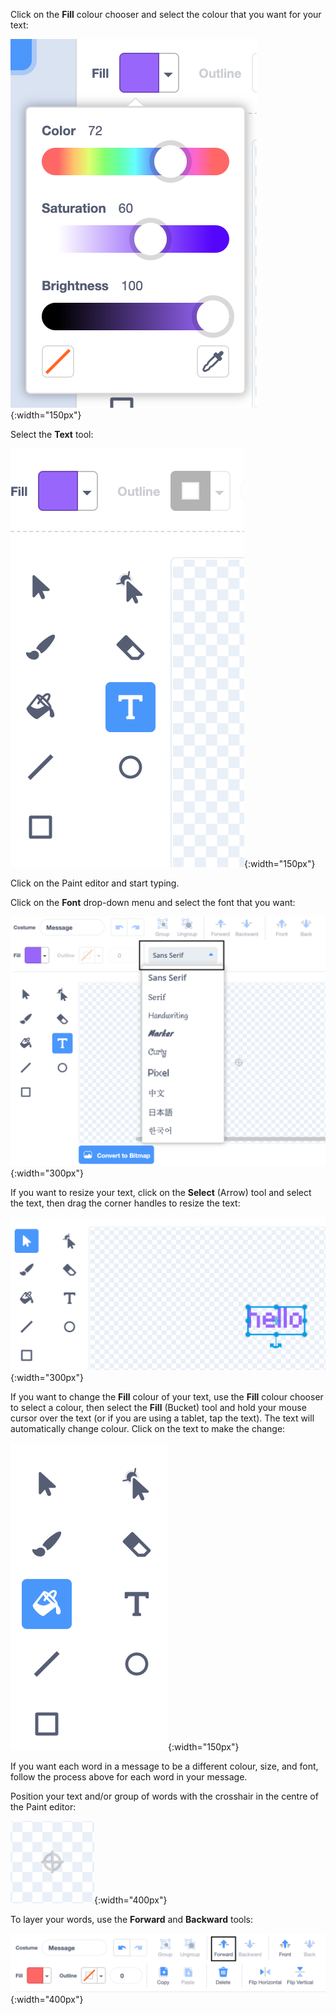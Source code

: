 Click on the **Fill** colour chooser and select the colour that you want for your text:

![The Fill colour chooser menu showing sliders to control Color, Saturation, and Brightness.](images/from-me-fill-colour.png){:width="150px"}

Select the **Text** tool:

![The Text tool.](images/from-me-text-tool.png){:width="150px"}

Click on the Paint editor and start typing.

Click on the **Font** drop-down menu and select the font that you want:

![The Font drop-down menu showing the fonts available to use within Scratch.](images/from-me-text-font.png){:width="300px"}

If you want to resize your text, click on the **Select** (Arrow) tool and select the text, then drag the corner handles to resize the text:

![The Select (Arrow) tool and resize handles.](images/from-me-arrow-resize.png){:width="300px"}

If you want to change the **Fill** colour of your text, use the **Fill** colour chooser to select a colour, then select the **Fill** (Bucket) tool and hold your mouse cursor over the text (or if you are using a tablet, tap the text). The text will automatically change colour. Click on the text to make the change:

![The Fill (Bucket) tool.](images/from-me-fill-bucket.png){:width="150px"}

If you want each word in a message to be a different colour, size, and font, follow the process above for each word in your message.

Position your text and/or group of words with the crosshair in the centre of the Paint editor:

![Перекрестие.](images/from-me-paint-editor-centre.png){:width="400px"}

To layer your words, use the **Forward** and **Backward** tools:

![The Forward and Backward tools.](images/from-me-paint-editor-forward-backward.png){:width="400px"}
